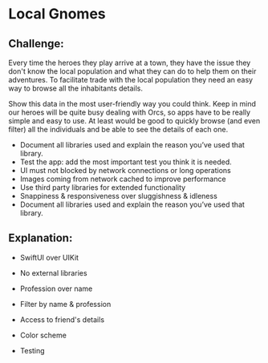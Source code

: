 # Local Gnomes

## Challenge:

Every time the heroes they play arrive at a town, they have the issue they don't know the local population and what they can do to help them on their adventures. To facilitate trade with the local population they need an easy way to browse all the inhabitants details.

Show this data in the most user-friendly way you could think. Keep in mind our heroes will be quite busy dealing with Orcs, so apps have to be really simple and easy to use. At least would be good to quickly browse (and even filter) all the individuals and be able to see the details of each one.

- Document all libraries used and explain the reason you’ve used that library.
- Test the app: add the most important test you think it is needed.
- UI must not blocked by network connections or long operations
- Images coming from network cached to improve performance
- Use third party libraries for extended functionality
- Snappiness & responsiveness over sluggishness & idleness
- Document all libraries used and explain the reason you’ve used that library.

## Explanation:

- SwiftUI over UIKit

- No external libraries

- Profession over name

- Filter by name & profession

- Access to friend's details

- Color scheme

- Testing
